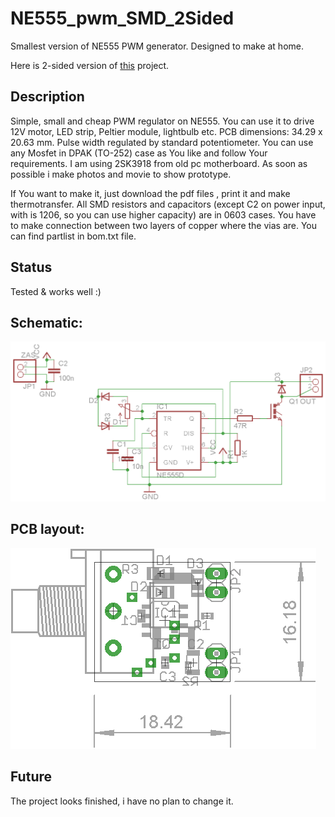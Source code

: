 # NE555_pwm_SMD_2Sided
Smallest version of NE555 PWM generator. Designed to make at home.

Here is 2-sided version of [this](https://github.com/virtmedia/NE555_pwm_SMD) project.

## Description
Simple, small and cheap PWM regulator on NE555.
You can use it to drive 12V motor, LED strip, Peltier module, lightbulb etc.
PCB dimensions: 34.29 x 20.63 mm. 
Pulse width regulated by standard potentiometer.
You can use any Mosfet in DPAK (TO-252) case as You like and follow Your requirements. I am using 2SK3918 from old pc motherboard.
As soon as possible i make photos and movie to show prototype.

If You want to make it, just download the pdf files , print it and make thermotransfer.
All SMD resistors and capacitors (except C2 on power input, with is 1206, so you can use higher capacity) are in 0603 cases.
You have to make connection between two layers of copper where the vias are.
You can find partlist in bom.txt file.

## Status
  Tested & works well :)

## Schematic:

  ![alt tag](https://raw.githubusercontent.com/virtmedia/NE555_pwm_SMD/master/schematic.png)

## PCB layout:

  ![alt tag](https://raw.githubusercontent.com/virtmedia/NE555_pwm_SMD_2Sided/master/mount.png)
  
## Future
The project looks finished, i have no plan to change it.
